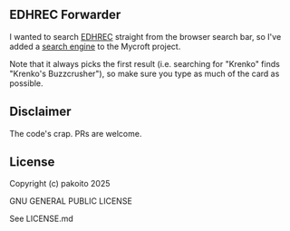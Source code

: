 ## EDHREC Forwarder

I wanted to search [EDHREC](https://edhrec.com/) straight from the browser search bar, so I've added a [search engine](https://mycroftproject.com/install.html?id=123358&basename=edhrec-forwarder&icontype=png&name=EDHREC+Forwarder) to the Mycroft project.

Note that it always picks the first result (i.e. searching for "Krenko" finds "Krenko's Buzzcrusher"), so make sure you type as much of the card as possible.

## Disclaimer

The code's crap. PRs are welcome.

## License

Copyright (c) pakoito 2025

GNU GENERAL PUBLIC LICENSE

See LICENSE.md
